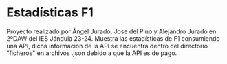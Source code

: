 # Estadísticas F1
Proyecto realizado por Ángel Jurado, Jose del Pino y Alejandro Jurado en 2ºDAW del IES Jándula 23-24. 
Muestra las estadísticas de F1 consumiendo una API, dicha información de la API se encuentra dentro del directorio "ficheros" en archivos .json debido a que la API es de pago.
